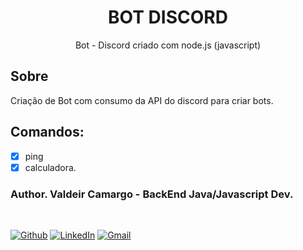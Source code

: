 
<h1 align="center"> BOT DISCORD </h1>

<p align="center"> Bot - Discord criado com node.js (javascript)</p>


## Sobre

Criação de Bot com consumo da API do discord para criar bots.

## Comandos:
- [x] ping
- [x] calculadora.</p>

### Author.   Valdeir Camargo -  BackEnd Java/Javascript Dev.
<br/>

[![Github](https://img.shields.io/badge/-Github-000?style=flat&logo=Github&logoColor=white)](https://github.com/Camargovf)
[![LinkedIn](https://img.shields.io/badge/-LinkedIn-blue?style=flat&logo=Linkedin&logoColor=white)](https://www.linkedin.com/in/camargovf/)
[![Gmail](https://img.shields.io/badge/-Gmail-c14438?style=flat&logo=Gmail&logoColor=white)](mailto:contato@valdeircamargo.com)

<br/>
